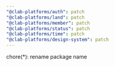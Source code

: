 ```yaml
---
"@clab-platforms/auth": patch
"@clab-platforms/land": patch
"@clab-platforms/member": patch
"@clab-platforms/status": patch
"@clab-platforms/time": patch
"@clab-platforms/design-system": patch
---
```


chore(*): rename package name
